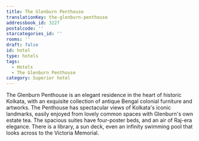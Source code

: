 ```yaml
---
title: The Glenburn Penthouse
translationKey: the-glenburn-penthouse
addressbook_id: 3227
postalcode: ''
starcategories_id: ''
rooms: ''
draft: false
id: hotel
type: hotels
tags:
  - Hotels
  - The Glenburn Penthouse
category: Superior hotel
---
```

The Glenburn Penthouse is an elegant residence in the heart of historic Kolkata, with an exquisite collection of antique Bengal colonial furniture and artworks. The Penthouse has spectacular views of Kolkata's iconic landmarks, easily enjoyed from lovely common spaces with Glenburn's own estate tea. The spacious suites have four-poster beds, and an air of Raj-era elegance. There is a library, a sun deck, even an infinity swimming pool that looks across to the Victoria Memorial.